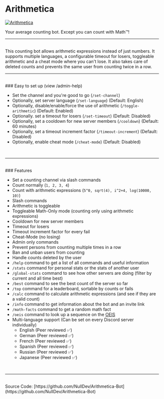 # Arithmetica

[![Arithmetica](https://images.discordapp.net/avatars/1108279646165942363/10b38994377f5971e179c00ec72dbf12.png?size=128)](https://discordapp.com/oauth2/authorize?client_id=1108279646165942363&amp;scope=bot&amp;permissions=1099511655488)

Your average counting bot.
Except you can count with Math™!
<br>
<hr>
<br>
This counting bot allows arithmetic expressions instead of just numbers. It supports multiple languages, a configurable timeout for losers, toggleable arithmetic and a cheat mode where you can't lose. It also takes care of deleted counts and prevents the same user from counting twice in a row.
<br>
<hr>
<br>
### Easy to set up (view /admin-help)

- Set the channel and you're good to go (`/set-channel`)
- Optionally, set server language (`/set-language`) (Default: English)
- Optionally, disable/enable/force the use of arithmetic (`/toggle-arithmetic`) (Default: Enabled)
- Optionally. set a timeout for losers (`/set-timeout`) (Default: Disabled)
- Optionally, set a cooldown for new server members (`/cooldown`) (Default: 60 minutes)
- Optionally, set a timeout increment factor (`/timeout-increment`) (Default: Disabled)
- Optionally, enable cheat mode (`/cheat-mode`) (Default: Disabled)
<br>
<hr>
<br>
### Features

- Set a counting channel via slash commands
- Count normally (`1, 2, 3, 4`)
- Count with arithmetic expressions (`5^0, sqrt(4), i^2+4, log(10000, 10)`)
- Slash commands
- Arithmetic is toggleable
- Toggleable Math-Only mode (counting only using arithmetic expressions)
- Cooldown for new server members
- Timeout for losers
- Timeout increment factor for every fail
- Cheat-Mode (no losing)
- Admin only commands
- Prevent persons from counting multiple times in a row 
- Ban and unban users from counting
- Handle counts deleted by the user
- `/help` command to get a list of all commands and useful information
- `/stats` command for personal stats or the stats of another user
- `/global-stats` command to see how other servers are doing (filter by current and all time best)
- `/best` command to see the best count of the server so far
- `/top` command for a leaderboard, sortable by counts or fails
- `/calc` command to calculate arithmetic expressions (and see if they are a valid count)
- `/info` command to get information about the bot and an invite link
- `/math-facts` command to get a random math fact
- `/oeis` command to look up a sequence on the [OEIS](https://oeis.org/)
- Multi-language support (Can be set on every Discord server individually)
    - English (Peer reviewed ✅)
    - German (Peer reviewed ✅)
    - French (Peer reviewed ✅)
    - Spanish (Peer reviewed ✅)
    - Russian (Peer reviewed ✅)
    - Japanese (Peer reviewed ✅)
<br>
<hr>
<br>
Source Code: [https://github.com/NullDev/Arithmetica-Bot](https://github.com/NullDev/Arithmetica-Bot)
